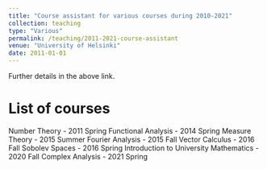 ```yaml
---
title: "Course assistant for various courses during 2010-2021"
collection: teaching
type: "Various"
permalink: /teaching/2011-2021-course-assistant
venue: "University of Helsinki"
date: 2011-01-01
---
```


Further details in the above link.

List of courses
======

Number Theory - 2011 Spring
Functional Analysis - 2014 Spring
Measure Theory - 2015 Summer
Fourier Analysis - 2015 Fall
Vector Calculus - 2016 Fall
Sobolev Spaces - 2016 Spring
Introduction to University Mathematics - 2020 Fall
Complex Analysis - 2021 Spring